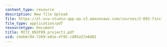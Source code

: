 ```yaml
---
content_type: resource
description: New file Upload
file: https://ol-ocw-studio-app-qa.s3.amazonaws.com/courses/2-092-finite-element-analysis-of-solids-and-fluids-i-fall-2009/cbeb6c947269e01edf95cd85a57e8d81_MIT2_092F09_project1.pdf
file_type: application/pdf
resourcetype: Document
title: MIT2_092F09_project1.pdf
uid: cbeb6c94-7269-e01e-df95-cd85a57e8d81
---
```

